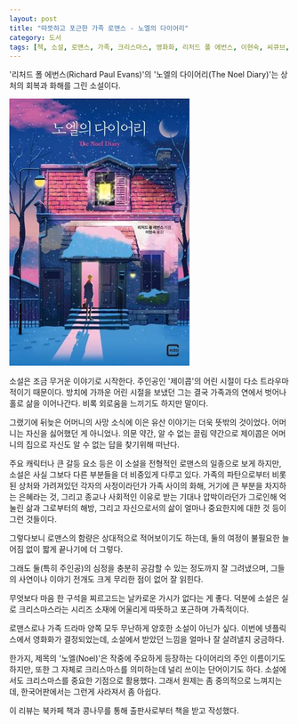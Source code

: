 ```yaml
---
layout: post
title: "따뜻하고 포근한 가족 로맨스 - 노엘의 다이어리"
category: 도서
tags: [책, 소설, 로맨스, 가족, 크리스마스, 영화화, 리처드 폴 에번스, 이현숙, 씨큐브, 느낌이있는책, 북카페 책과 콩나무, 서평]
---
```


'리처드 폴 에번스(Richard Paul Evans)'의
'노엘의 다이어리(The Noel Diary)'는
상처의 회복과 화해를 그린 소설이다.

![표지](/images/book/the-noel-diary-book-h480.jpg)

소설은 조금 무거운 이야기로 시작한다.
주인공인 '제이콥'의 어린 시절이 다소 트라우마적이기 때문이다.
방치에 가까운 어린 시절을 보냈던 그는 결국 가족과의 연에서 벗어나 홀로 삶을 이어나간다.
비록 외로움을 느끼기도 하지만 말이다.

그랬기에 뒤늦은 어머니의 사망 소식에 이은 유산 이야기는 더욱 뜻밖의 것이었다.
어머니는 자신을 싫어했던 게 아니었나.
의문 약간, 알 수 없는 끌림 약간으로 제이콥은 어머니의 집으로 자신도 알 수 없는 답을 찾기위해 떠난다.

주요 캐릭터나 큰 갈등 요소 등은 이 소설을 전형적인 로맨스의 일종으로 보게 하지만,
소설은 사실 그보다 다른 부분들을 더 비중있게 다루고 있다.
가족의 파탄으로부터 비롯된 상처와 가려져있던 각자의 사정이라던가
가족 사이의 화해,
거기에 큰 부분을 차지하는 은혜라는 것,
그리고 종교나 사회적인 이유로 받는 기대나 압박이라던가
그로인해 억눌린 삶과 그로부터의 해방,
그리고 자신으로서의 삶이 얼마나 중요한지에 대한 것 등이 그런 것들이다.

그렇다보니 로맨스의 함량은 상대적으로 적어보이기도 하는데,
둘의 여정이 불필요한 늘어짐 없이 짧게 끝나기에 더 그렇다.

그래도 둘(특히 주인공)의 심정을 충분히 공감할 수 있는 정도까지 잘 그려냈으며,
그들의 사연이나 이야기 전개도 크게 무리한 점이 없어 잘 읽힌다.

무엇보다 마음 한 구석을 찌르고드는 날카로운 가시가 없다는 게 좋다.
덕분에 소설은 실로 크리스마스라는 시리즈 소재에 어울리게
따뜻하고 포근하며 가족적이다.

로맨스로나 가족 드라마 양쪽 모두 무난하게 양호한 소설이 아닌가 싶다.
이번에 넷플릭스에서 영화화가 결정되었는데,
소설에서 받았던 느낌을 얼마나 잘 살려낼지 궁금하다.

한가지, 제목의 '노엘(Noel)'은 작중에 주요하게 등장하는 다이어리의 주인 이름이기도 하지만,
또한 그 자체로 크리스마스를 의미하는데 널리 쓰이는 단어이기도 하다.
소설에서도 크리스마스를 중요한 기점으로 활용했다.
그래서 원제는 좀 중의적으로 느껴지는데,
한국어판에서는 그런게 사라져서 좀 아쉽다.



<div class="im im-info">
이 리뷰는 북카페 책과 콩나무를 통해 출판사로부터 책을 받고 작성했다.
</div>
